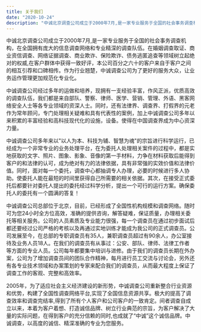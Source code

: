 ```yaml
---
title: 关于我们
date: "2020-10-24"
description: "中诚北京调查公司成立于2000年7月,是一家专业服务于全国的社会事务调查机构，在全国拥有庞大的信息调查网络和专业精深的调查队伍。在婚姻调查取证、商业资信调查、网络证据调查、商业欺诈、保险欺诈、债务逃匿追查等领域树立起绝对的权威。"
---
```


中诚北京调查公司成立于2000年7月,是一家专业服务于全国的社会事务调查机构，在全国拥有庞大的信息调查网络和专业精深的调查队伍。在婚姻调查取证、商业资信调查、网络证据调查、商业欺诈、保险欺诈、债务逃匿追查等领域树立起绝对的权威,在客户群体中获得一致好评，本公司百分之六十的客户来自于客户之间的相互引荐和口碑相传。作为行业翘楚，中诚调查公司为了更好的服务大众，让业务运作管理更加规范化专业化。

中诚调查公司经过多年的运做和培养，现拥有一支经验丰富，作风正派，优质高效的调查队伍，我们都是来自部队、警察、律师、医学、营销、管理、外语、黑客网络安全人士等各专业领域的资深人士。同时，还有法律界、调查界、打假界的元老作为常年顾问，专门处理相关疑难和具有代表性的案例，加上中诚调查公司多年以来积累的丰富经验和高科技现代化的设施，设备。使得在中国调查界成为中心资深力量。

中诚调查公司多年来以"以人为本、科技为辅、智慧为魂"的宗旨进行科学运行，已经成为一个非常专业的业务处理平台，在为委托人处理相关案件的过程中，都是实地获取的文字、照片、图象、影象、音像的第一手材料，力争在材料获取后能得到客户的和法律的认可，成为绝对有力的法律依据，具有非常强的实效价值和法律价值。同时，面对每一个委托，调查中心都抽调专人办理，必要的时候进行多人协助。使委托人能在最短的时间里获得自己所需要的相关依据。其次，在接受正式委托后都要针对委托人提出的委托经过科学分析，提出一个可行的运行方案。确保委托人的委托有一个圆满的答复！

中诚调查公司总部位于北京，目前，已经形成了全国性机构规模和调查网络。随时可为您24小时全方位高效，准确的提供咨询，解答疑难，保证质量，办理相关委托等相关服务。公司的人员素质及专业能力很强，每一个调查员在通过初步面试后都还要经过公司严格的考核以及再通过实地训练才能成为我公司的正式调查员。公司发展至今，在总部的专职调查员有35人，兼职调查员超过有90余人，办公室接待及业务人员18人。在我们的调查员有从事过：公安、部队、律师、法律工作者等方面的专业人员。公司每年都要集中培训与进修。由于我们的调查员长期在外办案，公司为了增加调查员间的团队合作精神，每月进行员工交流与讨论会，另外还有各专业技术领域和办案策划的专家来配合我们的调查员，从而最大程度上保证了调查工作的客观、完整和高效率。

2005年，为了适应社会主义经济建设的新形势，中诚调查公司重新整合行业资源和优势，构建了全国性调查网络平台,实现了全国信息资源共享。极大的提高了调查效率和调查完结率,得到了所有个人客户和公司客户的一致肯定。间者调查自成立以来，本着为客户着想、打造诚信品牌、树立行业典范的宗旨，为客户解决了大量的实际问题，在得到客户的充分信赖的同时,也成就了“中诚”这个诚信品牌。中诚调查，以高度的诚信、精深准确的专业为您服务。

